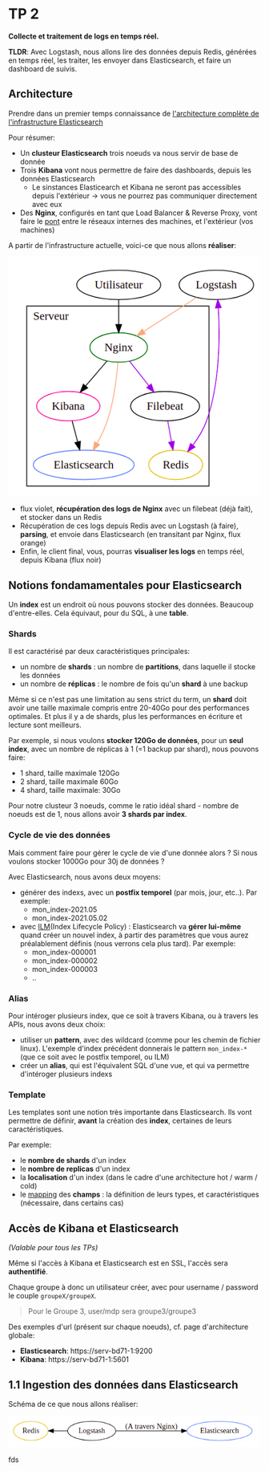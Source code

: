 # TP 2

**Collecte et traitement de logs en temps réel.**

**TLDR**: Avec Logstash, nous allons lire des données depuis Redis, générées en temps réel, les traiter, les envoyer dans Elasticsearch, et faire un dashboard de suivis.

## Architecture

Prendre dans un premier temps connaissance de [l'architecture complète de l'infrastructure Elasticsearch](/general/architecture.md)

Pour résumer:

- Un **clusteur Elasticsearch** trois noeuds va nous servir de base de donnée
- Trois **Kibana** vont nous permettre de faire des dashboards, depuis les données Elasticsearch
  - Le sinstances Elasticearch et Kibana ne seront pas accessibles depuis l'extérieur -> vous ne pourrez pas communiquer directement avec eux
- Des **Nginx**, configurés en tant que Load Balancer & Reverse Proxy, vont faire le [pont](https://fr.wikipedia.org/wiki/Pont_(r%C3%A9seau)) entre le réseaux internes des machines, et l'extérieur (vos machines)

A partir de l'infrastructure actuelle, voici-ce que nous allons **réaliser**:

![Architecture à réaliser](images/logstash_to_infra_architecture.png)

- flux violet, **récupération des logs de Nginx** avec un filebeat (déjà fait), et stocker dans un Redis
- Récupération de ces logs depuis Redis avec un Logstash (à faire), **parsing**, et envoie dans Elasticsearch (en transitant par Nginx, flux orange)
- Enfin, le client final, vous, pourras **visualiser les logs** en temps réel, depuis Kibana (flux noir)

## Notions fondamamentales pour Elasticsearch

Un **index** est un endroit où nous pouvons stocker des données. Beaucoup d'entre-elles. Cela équivaut, pour du SQL, à une **table**.

### Shards

Il est caractérisé par deux caractéristiques principales:
- un nombre de **shards** : un nombre de **partitions**, dans laquelle il stocke les données
- un nombre de **réplicas** : le nombre de fois qu'un **shard** à une backup

Même si ce n'est pas une limitation au sens strict du term, un **shard** doit avoir une taille maximale compris entre 20-40Go pour des performances optimales. Et plus il y a de shards, plus les performances en écriture et lecture sont meilleurs.

Par exemple, si nous voulons **stocker 120Go de données**, pour un **seul index**, avec un nombre de réplicas à 1 (=1 backup par shard), nous pouvons faire:
- 1 shard, taille maximale 120Go
- 2 shard, taille maximale 60Go
- 4 shard, taille maximale: 30Go

Pour notre clusteur 3 noeuds, comme le ratio idéal shard - nombre de noeuds est de 1, nous allons avoir **3 shards par index**.

### Cycle de vie des données

Mais comment faire pour gérer le cycle de vie d'une donnée alors ? Si nous voulons stocker 1000Go pour 30j de données ?

Avec Elasticsearch, nous avons deux moyens:
- générer des indexs, avec un **postfix temporel** (par mois, jour, etc..). Par exemple:
  - mon_index-2021.05
  - mon_index-2021.05.02
- avec [ILM](https://www.elastic.co/guide/en/elasticsearch/reference/current/index-lifecycle-management.html)(Index Lifecycle Policy) : Elasticsearch va **gérer lui-même** quand créer un nouvel index, à partir des paramètres que vous aurez préalablement définis (nous verrons cela plus tard). Par exemple:
  - mon_index-000001
  - mon_index-000002
  - mon_index-000003
  - ..

### Alias

Pour intéroger plusieurs index, que ce soit à travers Kibana, ou à travers les APIs, nous avons deux choix:
- utiliser un **pattern**, avec des wildcard (comme pour les chemin de fichier linux). L'exemple d'index précédent donnerais le pattern `mon_index-*` (que ce soit avec le postfix temporel, ou ILM)
- créer un **alias**, qui est l'équivalent SQL d'une vue, et qui va permettre d'intéroger plusieurs indexs

### Template

Les templates sont une notion très importante dans Elasticsearch. Ils vont permettre de définir, **avant** la création des **index**, certaines de leurs caractéristiques.

Par exemple:

- le **nombre de shards** d'un index
- le **nombre de replicas** d'un index
- la **localisation** d'un index (dans le cadre d'une architecture hot / warm / cold)
- le [mapping](https://www.elastic.co/guide/en/elasticsearch/reference/current/mapping.html) des **champs** : la définition de leurs types, et caractéristiques (nécessaire, dans certains cas)

## Accès de Kibana et Elasticsearch

*(Valable pour tous les TPs)*

Même si l'accès à Kibana et Elasticsearch est en SSL, l'accès sera **authentifié**.

Chaque groupe à donc un utilisateur créer, avec pour username / password le couple `groupeX/groupeX`.

> Pour le Groupe 3, user/mdp sera groupe3/groupe3

Des exemples d'url (présent sur chaque noeuds), cf. page d'architecture globale:
- **Elasticsearch**: https://serv-bd71-1:9200
- **Kibana**: https://serv-bd71-1:5601

## 1.1 Ingestion des données dans Elasticsearch

Schéma de ce que nous allons réaliser:

![Architecture simplifier](images/redis_to_es_simplified.png)


fds